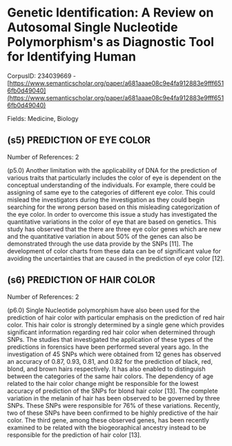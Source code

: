 # Genetic Identification: A Review on Autosomal Single Nucleotide Polymorphism's as Diagnostic Tool for Identifying Human

CorpusID: 234039669 - [https://www.semanticscholar.org/paper/a681aaae08c9e4fa912883e9fff6516fb0d49040](https://www.semanticscholar.org/paper/a681aaae08c9e4fa912883e9fff6516fb0d49040)

Fields: Medicine, Biology

## (s5) PREDICTION OF EYE COLOR
Number of References: 2

(p5.0) Another limitation with the applicability of DNA for the prediction of various traits that particularly includes the color of eye is dependent on the conceptual understanding of the individuals. For example, there could be assigning of same eye to the categories of different eye color. This could mislead the investigators during the investigation as they could begin searching for the wrong person based on this misleading categorization of the eye color. In order to overcome this issue a study has investigated the quantitative variations in the color of eye that are based on genetics. This study has observed that the there are three eye color genes which are new and the quantitative variation in about 50% of the genes can also be demonstrated through the use data provide by the SNPs [11]. The development of color charts from these data can be of significant value for avoiding the uncertainties that are caused in the prediction of eye color [12].
## (s6) PREDICTION OF HAIR COLOR
Number of References: 2

(p6.0) Single Nucleotide polymorphism have also been used for the prediction of hair color with particular emphasis on the prediction of red hair color. This hair color is strongly determined by a single gene which provides significant information regarding red hair color when determined through SNPs. The studies that investigated the application of these types of the predictions in forensics have been performed several years ago. In the investigation of 45 SNPs which were obtained from 12 genes has observed an accuracy of 0.87, 0.93, 0.81, and 0.82 for the prediction of black, red, blond, and brown hairs respectively. It has also enabled to distinguish between the categories of the same hair colors. The dependency of age related to the hair color change might be responsible for the lowest accuracy of prediction of the SNPs for blond hair color [13]. The complete variation in the melanin of hair has been observed to be governed by three SNPs. These SNPs were responsible for 76% of these variations. Recently, two of these SNPs have been confirmed to be highly predictive of the hair color. The third gene, among these observed genes, has been recently examined to be related with the biogeoraphical ancestry instead to be responsible for the prediction of hair color [13].
